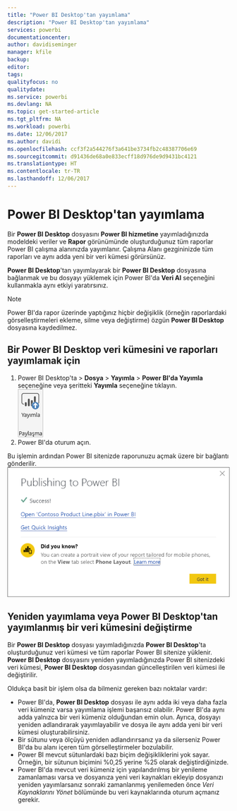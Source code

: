 ```yaml
---
title: "Power BI Desktop'tan yayımlama"
description: "Power BI Desktop'tan yayımlama"
services: powerbi
documentationcenter: 
author: davidiseminger
manager: kfile
backup: 
editor: 
tags: 
qualityfocus: no
qualitydate: 
ms.service: powerbi
ms.devlang: NA
ms.topic: get-started-article
ms.tgt_pltfrm: NA
ms.workload: powerbi
ms.date: 12/06/2017
ms.author: davidi
ms.openlocfilehash: ccf3f2a544276f3a641be3734fb2c48387706e69
ms.sourcegitcommit: d91436de68a0e833ecff18d976de9d9431bc4121
ms.translationtype: HT
ms.contentlocale: tr-TR
ms.lasthandoff: 12/06/2017
---
```

# <a name="publish-from-power-bi-desktop"></a>Power BI Desktop'tan yayımlama
Bir **Power BI Desktop** dosyasını **Power BI hizmetine** yayımladığınızda modeldeki veriler ve **Rapor** görünümünde oluşturduğunuz tüm raporlar Power BI çalışma alanınızda yayımlanır. Çalışma Alanı gezgininizde tüm raporları ve aynı adda yeni bir veri kümesi görürsünüz.

**Power BI Desktop**'tan yayımlayarak bir **Power BI Desktop** dosyasına bağlanmak ve bu dosyayı yüklemek için Power BI'da **Veri Al** seçeneğini kullanmakla aynı etkiyi yaratırsınız.

> [!NOTE]
> Power BI'da rapor üzerinde yaptığınız hiçbir değişiklik (örneğin raporlardaki görselleştirmeleri ekleme, silme veya değiştirme) özgün **Power BI Desktop** dosyasına kaydedilmez.
> 
> 

## <a name="to-publish-a-power-bi-desktop-dataset-and-reports"></a>Bir Power BI Desktop veri kümesini ve raporları yayımlamak için
1. Power BI Desktop'ta \> **Dosya** \> **Yayımla** \> **Power BI'da Yayımla** seçeneğine veya şeritteki **Yayımla** seçeneğine tıklayın.  
   ![](media/desktop-upload-desktop-files/pbid_publish_publishbutton.png)
2. Power BI'da oturum açın.

Bu işlemin ardından Power BI sitenizde raporunuzu açmak üzere bir bağlantı gönderilir.  
    ![](media/desktop-upload-desktop-files/pbid_publish_success.png)

## <a name="re-publish-or-replace-a-dataset-published-from-power-bi-desktop"></a>Yeniden yayımlama veya Power BI Desktop'tan yayımlanmış bir veri kümesini değiştirme
Bir **Power BI Desktop** dosyası yayımladığınızda **Power BI Desktop**'ta oluşturduğunuz veri kümesi ve tüm raporlar Power BI sitenize yüklenir. **Power BI Desktop** dosyasını yeniden yayımladığınızda Power BI sitenizdeki veri kümesi, **Power BI Desktop** dosyasından güncelleştirilen veri kümesi ile değiştirilir.

Oldukça basit bir işlem olsa da bilmeniz gereken bazı noktalar vardır:

* Power BI'da, **Power BI Desktop** dosyası ile aynı adda iki veya daha fazla veri kümeniz varsa yayımlama işlemi başarısız olabilir. Power BI'da aynı adda yalnızca bir veri kümeniz olduğundan emin olun. Ayrıca, dosyayı yeniden adlandırarak yayımlayabilir ve dosya ile aynı adda yeni bir veri kümesi oluşturabilirsiniz.
* Bir sütunu veya ölçüyü yeniden adlandırırsanız ya da silerseniz Power BI'da bu alanı içeren tüm görselleştirmeler bozulabilir. 
* Power BI mevcut sütunlardaki bazı biçim değişikliklerini yok sayar. Örneğin, bir sütunun biçimini %0,25 yerine %25 olarak değiştirdiğinizde.
* Power BI'da mevcut veri kümeniz için yapılandırılmış bir yenileme zamanlaması varsa ve dosyanıza yeni veri kaynakları ekleyip dosyanızı yeniden yayımlarsanız sonraki zamanlanmış yenilemeden önce *Veri Kaynaklarını Yönet* bölümünde bu veri kaynaklarında oturum açmanız gerekir.


